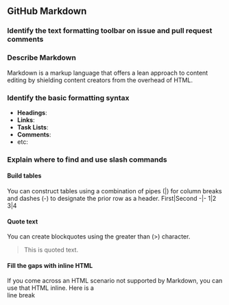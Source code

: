 ## GitHub Markdown

### Identify the text formatting toolbar on issue and pull request comments

### Describe Markdown
Markdown is a markup language that offers a lean approach to content editing by shielding content creators from the overhead of HTML.

### Identify the basic formatting syntax
- __Headings__:
- __Links__:
- __Task Lists__:
- __Comments__:
- etc:

### Explain where to find and use slash commands


#### Build tables
You can construct tables using a combination of pipes (|) for column breaks and dashes (-) to designate the prior row as a header.
First|Second
-|-
1|2
3|4

#### Quote text
You can create blockquotes using the greater than (>) character.
> This is quoted text.

#### Fill the gaps with inline HTML
If you come across an HTML scenario not supported by Markdown, you can use that HTML inline.
Here is a<br />line break
